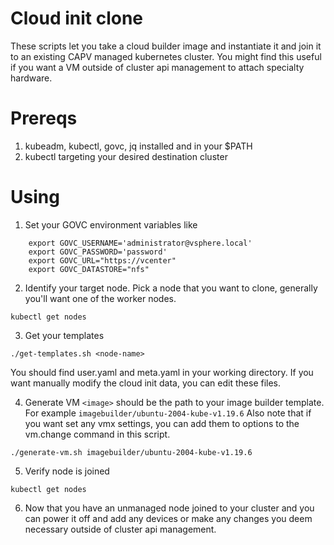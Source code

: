 # Cloud init clone 
These scripts let you take a cloud builder image and instantiate it and join it to an existing CAPV managed kubernetes cluster. You might find this useful if you want a VM outside of cluster api management to attach specialty hardware.

# Prereqs
1. kubeadm, kubectl, govc, jq installed and in your $PATH
2. kubectl targeting your desired destination cluster

# Using
1. Set your GOVC environment variables like
```
    export GOVC_USERNAME='administrator@vsphere.local'
    export GOVC_PASSWORD='password'
    export GOVC_URL="https://vcenter"
    export GOVC_DATASTORE="nfs"
```

2. Identify your target node. Pick a node that you want to clone, generally you'll want one of the worker nodes.
```
kubectl get nodes
```

3. Get your templates
```
./get-templates.sh <node-name>
```
You should find user.yaml and meta.yaml in your working directory. If you want manually modify the cloud init data, you can edit these files.

4. Generate VM
`<image>` should be the path to your image builder template. For example `imagebuilder/ubuntu-2004-kube-v1.19.6`
Also note that if you want set any vmx settings, you can add them to options to the vm.change command in this script.
```
./generate-vm.sh imagebuilder/ubuntu-2004-kube-v1.19.6
```

5. Verify node is joined

```
kubectl get nodes 
```

6. Now that you have an unmanaged node joined to your cluster and you can power it off and add any devices or make any changes you deem necessary outside of cluster api management. 
